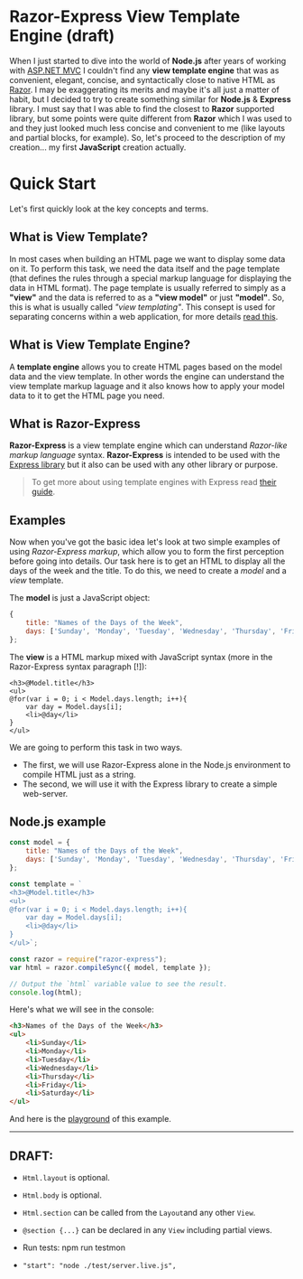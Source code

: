 # Razor-Express View Template Engine (draft)


When I just started to dive into the world of **Node.js** after years of working with [ASP.NET MVC](https://docs.microsoft.com/en-us/aspnet/core/mvc/overview) I couldn't find any **view template engine** that was as convenient, elegant, concise, and syntactically close to native HTML as [Razor](https://docs.microsoft.com/en-us/aspnet/core/mvc/views/layout). I may be exaggerating its merits and maybe it's all just a matter of habit, but I decided to try to create something similar for **Node.js** & **Express** library. I must say that I was able to find the closest to **Razor** supported library, but some points were quite different from **Razor** which I was used to and they just looked much less concise and convenient to me (like layouts and partial blocks, for example). So, let's proceed to the description of my creation... my first **JavaScript** creation actually.

Quick Start
===
Let's first quickly look at the key concepts and terms.

What is View Template?
---
In most cases when building an HTML page we want to display some data on it. To perform this task, we need the data itself and the page template (that defines the rules through a special markup language for displaying the data in HTML format). The page template is usually referred to simply as a **"view"** and the data is referred to as a **"view model"** or just **"model"**. So, this is what is usually called *"view templating"*. This consept is used for separating concerns within a web application, for more details [read this](https://docs.microsoft.com/en-us/aspnet/core/mvc/overview).

What is View Template Engine?
---
A **template engine** allows you to create HTML pages based on the model data and the view template. In other words the engine can understand the view template markup laguage and it also knows how to apply your model data to it to get the HTML page you need.

What is Razor-Express
---
**Razor-Express** is a view template engine which can understand *Razor-like markup language* syntax. **Razor-Express** is intended to be used with the [Express library](https://expressjs.com/) but it also can be used with any other library or purpose.

> To get more about using template engines with Express read [their guide](https://expressjs.com/en/guide/using-template-engines.html).

Examples
---

Now when you've got the basic idea let's look at two simple examples of using *Razor-Express markup*, which allow you to form the first perception before going into details. Our task here is to get an HTML to display all the days of the week and the title. To do this, we need to create a *model* and a *view* template.

The **model** is just a JavaScript object:
```js
{
    title: "Names of the Days of the Week",
    days: ['Sunday', 'Monday', 'Tuesday', 'Wednesday', 'Thursday', 'Friday', 'Saturday']
};
```
The **view** is a HTML markup mixed with JavaScript syntax (more in the Razor-Express syntax paragraph [!]):
```HTML+Razor
<h3>@Model.title</h3>
<ul>
@for(var i = 0; i < Model.days.length; i++){
    var day = Model.days[i];
    <li>@day</li>
}
</ul>
```
We are going to perform this task in two ways. 
* The first, we will use Razor-Express alone in the Node.js environment to compile HTML just as a string. 
* The second, we will use it with the Express library to create a simple web-server.

Node.js example
---
```js
const model = {
    title: "Names of the Days of the Week",
    days: ['Sunday', 'Monday', 'Tuesday', 'Wednesday', 'Thursday', 'Friday', 'Saturday']
};

const template = `
<h3>@Model.title</h3>
<ul>
@for(var i = 0; i < Model.days.length; i++){
    var day = Model.days[i];
    <li>@day</li>
}
</ul>`;

const razor = require("razor-express");
var html = razor.compileSync({ model, template });

// Output the `html` variable value to see the result.
console.log(html);
```
Here's what we will see in the console:
```html
<h3>Names of the Days of the Week</h3>
<ul>
    <li>Sunday</li>
    <li>Monday</li>
    <li>Tuesday</li>
    <li>Wednesday</li>
    <li>Thursday</li>
    <li>Friday</li>
    <li>Saturday</li>
</ul>
```
And here is the [playground](https://runkit.com/develax/5bf574e98b71430012d4e641) of this example.


----------------------
DRAFT:
----------------------
* `Html.layout` is optional.
* `Html.body` is optional.
* `Html.section` can be called from the `Layout`and any other `View`.
* `@section {...}` can be declared in any `View` including partial views.

* Run tests: npm run testmon
*     "start": "node ./test/server.live.js",
